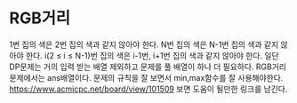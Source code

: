 # RGB거리
1번 집의 색은 2번 집의 색과 같지 않아야 한다.
N번 집의 색은 N-1번 집의 색과 같지 않아야 한다.
i(2 ≤ i ≤ N-1)번 집의 색은 i-1번, i+1번 집의 색과 같지 않아야 한다.
일단 DP문제는 거의 입력 받는 배열 제외하고 문제를 풀 배열이 하나 더 필요하다. RGB거리 문제에서는 ans배열이다.
문제의 규칙을 잘 보면서 min,max함수를 잘 사용해야한다.
https://www.acmicpc.net/board/view/101509
보면 도움이 될만한 링크를 남긴다.
